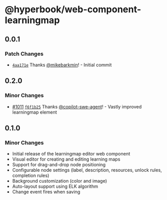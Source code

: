 # @hyperbook/web-component-learningmap

## 0.0.1

### Patch Changes

- [`4aa171e`](https://github.com/openpatch/learningmap/commit/4aa171e742b7d6bb88f21cac3121ec775206ec7f) Thanks [@mikebarkmin](https://github.com/mikebarkmin)! - Initial commit

## 0.2.0

### Minor Changes

- [#1011](https://github.com/openpatch/hyperbook/pull/1011) [`f6f1b25`](https://github.com/openpatch/hyperbook/commit/f6f1b25f7a07e2cfcd8c2cfeb1807788aaa6c307) Thanks [@copilot-swe-agent](https://github.com/apps/copilot-swe-agent)! - Vastly improved learningmap element

## 0.1.0

### Minor Changes

- Initial release of the learningmap editor web component
- Visual editor for creating and editing learning maps
- Support for drag-and-drop node positioning
- Configurable node settings (label, description, resources, unlock rules, completion rules)
- Background customization (color and image)
- Auto-layout support using ELK algorithm
- Change event fires when saving
